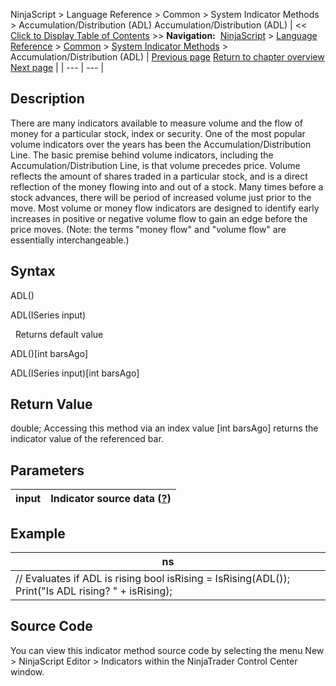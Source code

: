 ﻿
NinjaScript > Language Reference > Common > System Indicator Methods > Accumulation/Distribution (ADL)
Accumulation/Distribution (ADL)
| << [Click to Display Table of Contents](accumulation_distribution_adl.md) >> **Navigation:**     [NinjaScript](ninjascript.md) > [Language Reference](language_reference_wip.md) > [Common](common.md) > [System Indicator Methods](indicators.md) > Accumulation/Distribution (ADL) | [Previous page](valid_input_data_for_indicator.md) [Return to chapter overview](indicators.md) [Next page](adaptive_price_zone_apz.md) |
| --- | --- |
## Description
There are many indicators available to measure volume and the flow of money for a particular stock, index or security. One of the most popular volume indicators over the years has been the Accumulation/Distribution Line. The basic premise behind volume indicators, including the Accumulation/Distribution Line, is that volume precedes price. Volume reflects the amount of shares traded in a particular stock, and is a direct reflection of the money flowing into and out of a stock. Many times before a stock advances, there will be period of increased volume just prior to the move. Most volume or money flow indicators are designed to identify early increases in positive or negative volume flow to gain an edge before the price moves. (Note: the terms "money flow" and "volume flow" are essentially interchangeable.) 

## Syntax
ADL()  

ADL(ISeries<double> input)  

 
Returns default value  

ADL()[int barsAgo]  

ADL(ISeries<double> input)[int barsAgo]
 
## Return Value
double; Accessing this method via an index value [int barsAgo] returns the indicator value of the referenced bar.

## Parameters
| input | Indicator source data ([?](valid_input_data_for_indicator.md)) |
| --- | --- |

## Example
| ns |
| --- |
| // Evaluates if ADL is rising bool isRising = IsRising(ADL()); Print("Is ADL rising? " + isRising); |

## Source Code
You can view this indicator method source code by selecting the menu New > NinjaScript Editor > Indicators within the NinjaTrader Control Center window.

